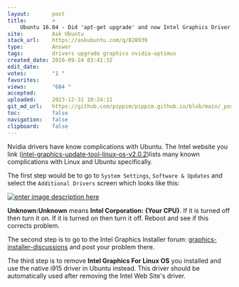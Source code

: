 ```yaml
---
layout:       post
title:        >
    Ubuntu 16.04 - Did 'apt-get upgrade' and now Intel Graphics Driver doesn't work
site:         Ask Ubuntu
stack_url:    https://askubuntu.com/q/828939
type:         Answer
tags:         drivers upgrade graphics nvidia-optimus
created_date: 2016-09-24 03:41:32
edit_date:    
votes:        "1 "
favorites:    
views:        "684 "
accepted:     
uploaded:     2023-12-31 10:24:11
git_md_url:   https://github.com/pippim/pippim.github.io/blob/main/_posts/2016/2016-09-24-Ubuntu-16.04-Did-_apt-get-upgrade_-and-now-Intel-Graphics-Driver-doesn_t-work.md
toc:          false
navigation:   false
clipboard:    false
---
```


Nvidia drivers have know complications with Ubuntu. The Intel website you link ([intel-graphics-update-tool-linux-os-v2.0.2][1])lists many known complications with Linux and Ubuntu specifically.

The first step would be to go to `System Settings`, `Software & Updates` and select the `Additional Drivers` screen which looks like this:

[![enter image description here][2]][2]

**Unknown:Unknown** means **Intel Corporation: {Your CPU}**. If it is turned off then turn it on. If it is turned on then turn it off. Reboot and see if this corrects problem.

The second step is to go to the Intel Graphics Installer forum: [graphics-installer-discussions][3] and post your problem there.

The third step is to remove **Intel Graphics For Linux OS** you installed and use the native i915 driver in Ubuntu instead. This driver should be automatically used after removing the Intel Web Site's driver.


  [1]: https://01.org/linuxgraphics/downloads/intel-graphics-update-tool-linux-os-v2.0.2
  [2]: https://i.stack.imgur.com/jINew.png
  [3]: https://01.org/linuxgraphics/forum/graphics-installer-discussions
